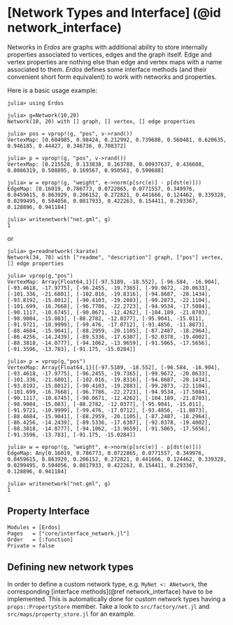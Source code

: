 # [Network Types and Interface] (@id network_interface)
Networks in *Erdos* are graphs with additional ability to store internally
properties associated to vertices, edges and the graph itself.
Edge and vertex properties are nothing else than edge and vertex maps with
a name associated to them. *Erdos* defines some interface methods (and their
convenient short form equivalent) to work with networks and properties.

Here is a basic usage example:
```juliarepl
julia> using Erdos

julia> g=Network(10,20)
Network(10, 20) with [] graph, [] vertex, [] edge properties

julia> pos = vprop!(g, "pos", v->rand())
VertexMap: [0.604985, 0.98424, 0.212992, 0.739688, 0.560481, 0.620635, 0.946185, 0.44427, 0.346736, 0.708372]

julia> p = vprop!(g, "pos", v->rand())
VertexMap: [0.215528, 0.133838, 0.163788, 0.00937637, 0.436608, 0.0866319, 0.508895, 0.169567, 0.950561, 0.590688]

julia> w = eprop!(g, "weight", e->norm(p[src(e)] - p[dst(e)]))
EdgeMap: [0.16019, 0.786773, 0.0722865, 0.0771557, 0.349976, 0.0459615, 0.863929, 0.206152, 0.272821, 0.441666, 0.124462, 0.339328, 0.0299495, 0.504056, 0.0817933, 0.422263, 0.154411, 0.293367, 0.128896, 0.941184]

julia> writenetwork("net.gml", g)
1
```
or
```juliarepl
julia> g=readnetwork(:karate)
Network(34, 78) with ["readme", "description"] graph, ["pos"] vertex, [] edge properties

julia> vprop(g,"pos")
VertexMap: Array{Float64,1}[[-97.5189, -18.552], [-96.584, -16.904], [-93.4618, -17.9775], [-96.2455, -19.7365], [-99.9672, -20.0633], [-101.336, -21.6801], [-102.016, -19.8316], [-94.8687, -20.1434], [-93.8192, -15.8012], [-90.4103, -19.2883], [-99.2873, -22.1104], [-101.699, -16.7668], [-96.7786, -22.2723], [-94.9534, -17.5084], [-90.1117, -10.6745], [-90.0671, -12.4262], [-104.189, -21.8703], [-98.9084, -15.083], [-88.2782, -12.0377], [-95.9041, -15.011], [-91.9721, -10.9999], [-99.476, -17.0712], [-93.4856, -11.8873], [-88.4684, -15.9041], [-88.2959, -20.1105], [-87.2487, -18.2964], [-86.4256, -14.2439], [-89.5336, -17.6307], [-92.0378, -19.4002], [-88.3818, -14.0777], [-94.1062, -13.9659], [-91.5065, -17.5656], [-91.3596, -13.783], [-91.175, -15.0284]]

julia> p = vprop(g,"pos")
VertexMap: Array{Float64,1}[[-97.5189, -18.552], [-96.584, -16.904], [-93.4618, -17.9775], [-96.2455, -19.7365], [-99.9672, -20.0633], [-101.336, -21.6801], [-102.016, -19.8316], [-94.8687, -20.1434], [-93.8192, -15.8012], [-90.4103, -19.2883], [-99.2873, -22.1104], [-101.699, -16.7668], [-96.7786, -22.2723], [-94.9534, -17.5084], [-90.1117, -10.6745], [-90.0671, -12.4262], [-104.189, -21.8703], [-98.9084, -15.083], [-88.2782, -12.0377], [-95.9041, -15.011], [-91.9721, -10.9999], [-99.476, -17.0712], [-93.4856, -11.8873], [-88.4684, -15.9041], [-88.2959, -20.1105], [-87.2487, -18.2964], [-86.4256, -14.2439], [-89.5336, -17.6307], [-92.0378, -19.4002], [-88.3818, -14.0777], [-94.1062, -13.9659], [-91.5065, -17.5656], [-91.3596, -13.783], [-91.175, -15.0284]]

julia> w = eprop!(g, "weight", e->norm(p[src(e)] - p[dst(e)]))
EdgeMap: Any[0.16019, 0.786773, 0.0722865, 0.0771557, 0.349976, 0.0459615, 0.863929, 0.206152, 0.272821, 0.441666, 0.124462, 0.339328, 0.0299495, 0.504056, 0.0817933, 0.422263, 0.154411, 0.293367, 0.128896, 0.941184]

julia> writenetwork("net.gml", g)
1
```

## Property Interface

```@autodocs
Modules = [Erdos]
Pages   = ["core/interface_network.jl"]
Order   = [:function]
Private = false
```

## Defining new network types
In order to define a custom network type, e.g. `MyNet <: ANetwork`, the corresponding
[interface methods](@ref network_interface)  have to be implemented.
This is automatically done for custom network types having a `props::PropertyStore`
member. Take a look to `src/factory/net.jl` and `src/maps/property_store.jl` for an example.
